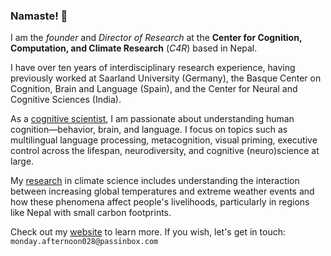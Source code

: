 ### Namaste! 🙏

I am the *founder* and *Director of Research* at the **Center for Cognition, Computation, and Climate Research** (*C4R*) based in Nepal.

I have over ten years of interdisciplinary research experience, having previously worked at Saarland University (Germany), the Basque Center on Cognition, Brain and Language (Spain), and the Center for Neural and Cognitive Sciences (India).

As a [cognitive scientist](https://scholar.google.com/citations?user=Y0HnEQwAAAAJ&hl=en&oi=ao), I am passionate about understanding human cognition—behavior, brain, and language.
I focus on topics such as multilingual language processing, metacognition, visual priming, executive control across the lifespan, neurodiversity, and cognitive (neuro)science at large. 

My [research](https://zenodo.org/records/12192494) in climate science includes understanding the interaction between increasing global temperatures and extreme weather events and how these phenomena affect people's livelihoods, particularly in regions like Nepal with small carbon footprints.

Check out my [website](https://pratikb.com) to learn more. If you wish, let's get in touch: `monday.afternoon028@passinbox.com`

<!--- <a rel="me" href="https://neuromatch.social/@pratikb">Mastodon</a> -->
<!---
[![Pratik's Github Stats](https://github-readme-stats.vercel.app/api?username=pratik-bhandari)](https://github.com/anuraghazra/github-readme-stats)
-->

